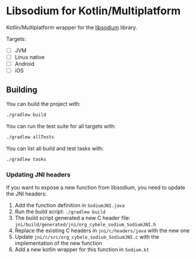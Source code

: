 # Libsodium for Kotlin/Multiplatform

Kotlin/Multiplatform wrapper for the [libsodium](https://github.com/jedisct1/libsodium) library.

Targets:

- [ ] JVM
- [ ] Linux native
- [ ] Android
- [ ] iOS

## Building

You can build the project with:

```sh
./gradlew build
```

You can run the test suite for all targets with:

```sh
./gradlew allTests
```

You can list all build and test tasks with:

```sh
./gradlew tasks
```

### Updating JNI headers

If you want to expose a new function from libsodium, you need to update the JNI headers:

1. Add the function definition in `SodiumJNI.java`
2. Run the build script: `./gradlew build`
3. The build script generated a new C header file: `jni/build/generated/jni/org_cybele_sodium_SodiumJNI.h`
4. Replace the existing C headers in `jni/c/headers/java` with the new one
5. Update `jni/c/src/org_cybele_sodium_SodiumJNI.c` with the implementation of the new function
6. Add a new kotlin wrapper for this function in `Sodium.kt`
